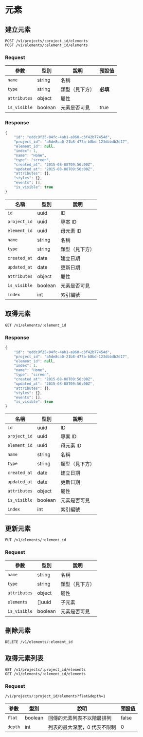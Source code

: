 # 元素

## 建立元素

```
POST /v1/projects/:project_id/elements
POST /v1/elements/:element_id/elements
```

### Request

參數 | 型別 | 說明 | 預設值
--- | --- | --- | ---
`name` | string | 名稱 |
`type` | string | 類型（見下方） | **必填**
`attributes` | object | 屬性
`is_visible` | boolean | 元素是否可見 | true

### Response

``` js
{
    "id": "eddc9f25-04fc-4ab1-a060-c3f42b77454d",
    "project_id": "a5de8ca0-21b8-477a-b8bd-123dbbdb2d17",
    "element_id": null,
    "index": 1,
    "name": "Home",
    "type": "screen",
    "created_at": "2015-08-08T09:56:00Z",
    "updated_at": "2015-08-08T09:56:00Z",
    "attributes": {},
    "styles": {},
    "events": [],
    "is_visible": true
}
```

名稱 | 型別 | 說明
--- | --- | ---
`id` | uuid | ID
`project_id` | uuid | 專案 ID
`element_id` | uuid | 母元素 ID
`name` | string | 名稱
`type` | string | 類型（見下方）
`created_at` | date | 建立日期
`updated_at` | date | 更新日期
`attributes` | object | 屬性
`is_visible` | boolean | 元素是否可見
`index` | int | 索引編號

## 取得元素

```
GET /v1/elements/:element_id
```

### Response

``` js
{
    "id": "eddc9f25-04fc-4ab1-a060-c3f42b77454d",
    "project_id": "a5de8ca0-21b8-477a-b8bd-123dbbdb2d17",
    "element_id": null,
    "index": 1,
    "name": "Home",
    "type": "screen",
    "created_at": "2015-08-08T09:56:00Z",
    "updated_at": "2015-08-08T09:56:00Z",
    "attributes": {},
    "styles": {},
    "events": [],
    "is_visible": true
}
```

名稱 | 型別 | 說明
--- | --- | ---
`id` | uuid | ID
`project_id` | uuid | 專案 ID
`element_id` | uuid | 母元素 ID
`name` | string | 名稱
`type` | string | 類型（見下方）
`created_at` | date | 建立日期
`updated_at` | date | 更新日期
`attributes` | object | 屬性
`is_visible` | boolean | 元素是否可見
`index` | int | 索引編號

## 更新元素

```
PUT /v1/elements/:element_id
```

### Request

參數 | 型別 | 說明
--- | --- | ---
`name` | string | 名稱
`type` | string | 類型（見下方）
`attributes` | object | 屬性
`elements` | []uuid | 子元素
`is_visible` | boolean | 元素是否可見

## 刪除元素

```
DELETE /v1/elements/:element_id
```

## 取得元素列表

```
GET /v1/projects/:project_id/elements
GET /v1/elements/:element_id/elements
```

### Request

```
/v1/projects/:project_id/elements?flat&depth=1
```

參數 | 型別 | 說明 | 預設值
--- | --- | --- | ---
`flat` | boolean | 回傳的元素列表不以階層排列 | false
`depth` | int | 列表的最大深度，0 代表不限制 | 0